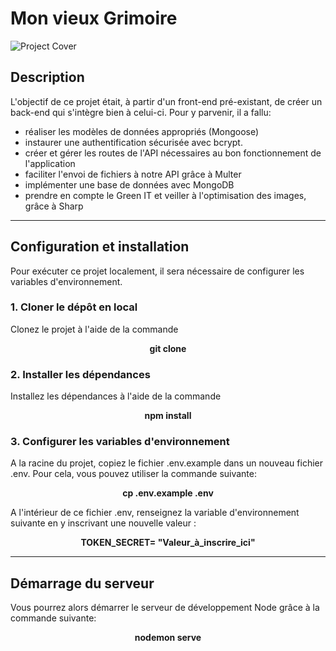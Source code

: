 # Mon vieux Grimoire
![Project Cover](https://i.ibb.co/Z8cwWGF/MVG.png)
## Description

L'objectif de ce projet était, à partir d'un front-end pré-existant, de créer un back-end qui s'intègre bien à celui-ci.  Pour y parvenir, il a fallu: 
- réaliser les modèles de données appropriés (Mongoose)
- instaurer une authentification sécurisée avec bcrypt.
- créer et gérer les routes de l'API nécessaires au bon fonctionnement de l'application
- faciliter l'envoi de fichiers à notre API  grâce à Multer 
- implémenter une base de données avec MongoDB
- prendre en compte le Green IT et veiller à l'optimisation des images, grâce à Sharp

---
## Configuration et installation

Pour exécuter ce projet localement, il sera nécessaire de configurer les variables d'environnement. 

### 1. Cloner le dépôt en local 
Clonez le projet à l'aide de la commande  
<center><b>git clone</b></center>
  

### 2. Installer les dépendances 
Installez les dépendances à l'aide de la commande  
<center><b>npm install</b></center> 
  

### 3. Configurer les variables d'environnement 

A la racine du projet, copiez le fichier .env.example dans un nouveau fichier .env. 
Pour cela, vous pouvez utiliser la commande suivante: <center><b>cp .env.example .env</b></center>

A l'intérieur de ce fichier .env, renseignez la variable d'environnement suivante en y inscrivant une nouvelle valeur :
<center><b>TOKEN_SECRET= "Valeur_à_inscrire_ici"</b></center>

___

##  Démarrage du serveur

Vous pourrez alors démarrer le serveur de développement Node grâce à la commande suivante: 
<center><b>nodemon serve</b></center> 
